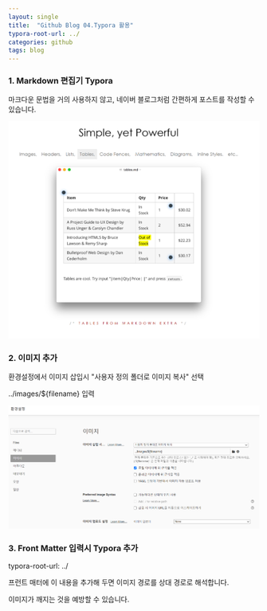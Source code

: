 ```yaml
---
layout: single
title:  "Github Blog 04.Typora 활용"
typora-root-url: ../
categories: github
tags: blog
---
```






### 1. Markdown 편집기 Typora

마크다운 문법을 거의 사용하지 않고, 네이버 블로그처럼 간편하게 포스트를 작성할 수 있습니다.

![image-20250129113628649](/images/2025-01-25-03/image-20250129113628649.png)



### 2. 이미지 추가

환경설정에서 이미지 삽입시 "사용자 정의 폴더로 이미지 복사" 선택

../images/${filename} 입력



![image-20250129113452093](/images/2025-01-25-03/image-20250129113452093.png)



### 3.  Front Matter 입력시 Typora 추가

typora-root-url: ../

프런트 매터에 이 내용을 추가해 두면 이미지 경로를 상대 경로로 해석합니다.

이미지가 깨지는 것을 예방할 수 있습니다.

